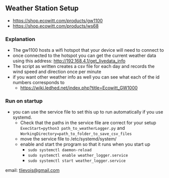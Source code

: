 ## Weather Station Setup
* https://shop.ecowitt.com/products/gw1100
* https://shop.ecowitt.com/products/ws68

### Explanation
* The gw1100 hosts a wifi hotspot that your device will need to connect to
* once connected to the hotspot you can get the current weather data using this address: http://192.168.4.1/get_livedata_info
* The script as written creates a csv file for each day and records the wind speed and direction once per minute
* if you want other weather info as well you can see what each of the id numbers corresponds to
  * https://wiki.ledhed.net/index.php?title=Ecowitt_GW1000

### Run on startup
* you can use the service file to set this up to run automatically if you use systemd.  
  * Check that the paths in the service file are correct for your setup  
`ExecStart=python3 path_to_weatherLogger.py`
and
`WorkingDirectory=path_to_folder_to_save_csv_files`
  * move the service file to /etc/systemd/system/
  * enable and start the program so that it runs when you start up
    * `sudo systemctl daemon-reload`  
    * `sudo systemctl enable weather_logger.service`
    * `sudo systemctl start weather_logger.service`


email: tlievois@gmail.com
